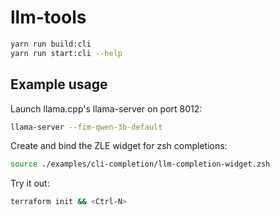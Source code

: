 # llm-tools

```bash
yarn run build:cli
yarn run start:cli --help
```

## Example usage

Launch llama.cpp's llama-server on port 8012:

```bash
llama-server --fim-qwen-3b-default
```

Create and bind the ZLE widget for zsh completions:

```bash
source ./examples/cli-completion/llm-completion-widget.zsh
```

Try it out:

```bash
terraform init && <Ctrl-N>
```
